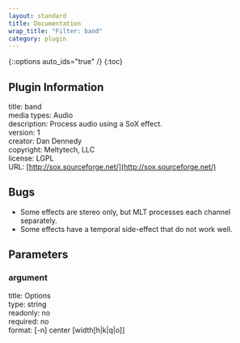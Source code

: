 ```yaml
---
layout: standard
title: Documentation
wrap_title: "Filter: band"
category: plugin
---
```

{::options auto_ids="true" /}
{:toc}

## Plugin Information

title: band  
media types:
Audio  
description: Process audio using a SoX effect.  
version: 1  
creator: Dan Dennedy  
copyright: Meltytech, LLC  
license: LGPL  
URL: [http://sox.sourceforge.net/](http://sox.sourceforge.net/)  

## Bugs

* Some effects are stereo only, but MLT processes each channel separately.
* Some effects have a temporal side-effect that do not work well.

## Parameters

### argument

title: Options    
type: string  
readonly: no  
required: no  
format: [-n] center [width[h|k|q|o]]  

